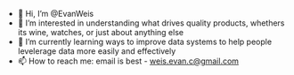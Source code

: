 - 👋 Hi, I’m @EvanWeis
- 👀 I’m interested in understanding what drives quality products, whethers its wine, watches, or just about anything else
- 🌱 I’m currently learning ways to improve data systems to help people levelerage data more easily and effectively
- 📫 How to reach me: email is best - weis.evan.c@gmail.com

<!---
EvanWeis/EvanWeis is a ✨ special ✨ repository because its `README.md` (this file) appears on your GitHub profile.
You can click the Preview link to take a look at your changes.
--->
